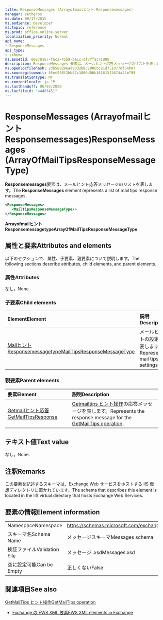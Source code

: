 ```yaml
---
title: ResponseMessages (Arrayofmailヒント Responsemessages)
manager: sethgros
ms.date: 09/17/2015
ms.audience: Developer
ms.topic: reference
ms.prod: office-online-server
localization_priority: Normal
api_name:
- ResponseMessages
api_type:
- schema
ms.assetid: 00878187-fac2-45b9-ba1c-df7ffac71089
description: ResponseMessages 要素は、メールヒント応答メッセージのリストを表します。
ms.openlocfilehash: 2db58029ead9332b832006bc81d751d77df54b07
ms.sourcegitcommit: 88ec988f2bb67c1866d06b361615f3674a24e795
ms.translationtype: MT
ms.contentlocale: ja-JP
ms.lasthandoff: 06/03/2020
ms.locfileid: "44465451"
---
```

# <a name="responsemessages-arrayofmailtipsresponsemessagetype"></a><span data-ttu-id="6a62d-103">ResponseMessages (Arrayofmailヒント Responsemessages)</span><span class="sxs-lookup"><span data-stu-id="6a62d-103">ResponseMessages (ArrayOfMailTipsResponseMessageType)</span></span>

<span data-ttu-id="6a62d-104">**Responsemessages**要素は、メールヒント応答メッセージのリストを表します。</span><span class="sxs-lookup"><span data-stu-id="6a62d-104">The **ResponseMessages** element represents a list of mail tips response messages.</span></span> 
  
```XML
<ResponseMessages>
   <MailTipsResponseMessageType/>
</ResponseMessages>
```

 <span data-ttu-id="6a62d-105">**Arrayofmailヒント Responsemessagetype**</span><span class="sxs-lookup"><span data-stu-id="6a62d-105">**ArrayOfMailTipsResponseMessageType**</span></span>
## <a name="attributes-and-elements"></a><span data-ttu-id="6a62d-106">属性と要素</span><span class="sxs-lookup"><span data-stu-id="6a62d-106">Attributes and elements</span></span>

<span data-ttu-id="6a62d-107">以下のセクションで、属性、子要素、親要素について説明します。</span><span class="sxs-lookup"><span data-stu-id="6a62d-107">The following sections describe attributes, child elements, and parent elements.</span></span>
  
### <a name="attributes"></a><span data-ttu-id="6a62d-108">属性</span><span class="sxs-lookup"><span data-stu-id="6a62d-108">Attributes</span></span>

<span data-ttu-id="6a62d-109">なし。</span><span class="sxs-lookup"><span data-stu-id="6a62d-109">None.</span></span>
  
### <a name="child-elements"></a><span data-ttu-id="6a62d-110">子要素</span><span class="sxs-lookup"><span data-stu-id="6a62d-110">Child elements</span></span>

|<span data-ttu-id="6a62d-111">**Element**</span><span class="sxs-lookup"><span data-stu-id="6a62d-111">**Element**</span></span>|<span data-ttu-id="6a62d-112">**説明**</span><span class="sxs-lookup"><span data-stu-id="6a62d-112">**Description**</span></span>|
|:-----|:-----|
|[<span data-ttu-id="6a62d-113">Mailヒント Responsemessagetype</span><span class="sxs-lookup"><span data-stu-id="6a62d-113">MailTipsResponseMessageType</span></span>](mailtipsresponsemessagetype.md) <br/> |<span data-ttu-id="6a62d-114">メールヒントの設定を表します。</span><span class="sxs-lookup"><span data-stu-id="6a62d-114">Represents mail tips settings.</span></span>  <br/> |
   
### <a name="parent-elements"></a><span data-ttu-id="6a62d-115">親要素</span><span class="sxs-lookup"><span data-stu-id="6a62d-115">Parent elements</span></span>

|<span data-ttu-id="6a62d-116">**要素**</span><span class="sxs-lookup"><span data-stu-id="6a62d-116">**Element**</span></span>|<span data-ttu-id="6a62d-117">**説明**</span><span class="sxs-lookup"><span data-stu-id="6a62d-117">**Description**</span></span>|
|:-----|:-----|
|[<span data-ttu-id="6a62d-118">Getmailヒント応答</span><span class="sxs-lookup"><span data-stu-id="6a62d-118">GetMailTipsResponse</span></span>](getmailtipsresponse.md) <br/> |<span data-ttu-id="6a62d-119">[Getmailtips ヒント操作](getmailtips-operation.md)の応答メッセージを表します。</span><span class="sxs-lookup"><span data-stu-id="6a62d-119">Represents the response message for the [GetMailTips operation](getmailtips-operation.md).</span></span>  <br/> |
   
## <a name="text-value"></a><span data-ttu-id="6a62d-120">テキスト値</span><span class="sxs-lookup"><span data-stu-id="6a62d-120">Text value</span></span>

<span data-ttu-id="6a62d-121">なし。</span><span class="sxs-lookup"><span data-stu-id="6a62d-121">None.</span></span>
  
## <a name="remarks"></a><span data-ttu-id="6a62d-122">注釈</span><span class="sxs-lookup"><span data-stu-id="6a62d-122">Remarks</span></span>

<span data-ttu-id="6a62d-123">この要素を記述するスキーマは、Exchange Web サービスをホストする IIS 仮想ディレクトリに置かれています。</span><span class="sxs-lookup"><span data-stu-id="6a62d-123">The schema that describes this element is located in the IIS virtual directory that hosts Exchange Web Services.</span></span>
  
## <a name="element-information"></a><span data-ttu-id="6a62d-124">要素の情報</span><span class="sxs-lookup"><span data-stu-id="6a62d-124">Element information</span></span>

|||
|:-----|:-----|
|<span data-ttu-id="6a62d-125">Namespace</span><span class="sxs-lookup"><span data-stu-id="6a62d-125">Namespace</span></span>  <br/> |https://schemas.microsoft.com/exchange/services/2006/messages  <br/> |
|<span data-ttu-id="6a62d-126">スキーマ名</span><span class="sxs-lookup"><span data-stu-id="6a62d-126">Schema Name</span></span>  <br/> |<span data-ttu-id="6a62d-127">メッセージスキーマ</span><span class="sxs-lookup"><span data-stu-id="6a62d-127">Messages schema</span></span>  <br/> |
|<span data-ttu-id="6a62d-128">検証ファイル</span><span class="sxs-lookup"><span data-stu-id="6a62d-128">Validation File</span></span>  <br/> |<span data-ttu-id="6a62d-129">メッセージ .xsd</span><span class="sxs-lookup"><span data-stu-id="6a62d-129">Messages.xsd</span></span>  <br/> |
|<span data-ttu-id="6a62d-130">空に設定可能</span><span class="sxs-lookup"><span data-stu-id="6a62d-130">Can be Empty</span></span>  <br/> |<span data-ttu-id="6a62d-131">正しくない</span><span class="sxs-lookup"><span data-stu-id="6a62d-131">False</span></span>  <br/> |
   
## <a name="see-also"></a><span data-ttu-id="6a62d-132">関連項目</span><span class="sxs-lookup"><span data-stu-id="6a62d-132">See also</span></span>



[<span data-ttu-id="6a62d-133">GetMailTips ヒント操作</span><span class="sxs-lookup"><span data-stu-id="6a62d-133">GetMailTips operation</span></span>](getmailtips-operation.md)


- [<span data-ttu-id="6a62d-134">Exchange の EWS XML 要素</span><span class="sxs-lookup"><span data-stu-id="6a62d-134">EWS XML elements in Exchange</span></span>](ews-xml-elements-in-exchange.md)

